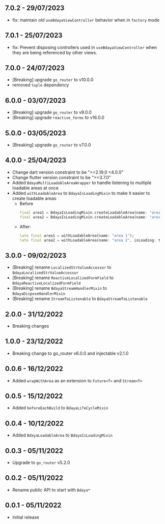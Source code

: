 ## 7.0.2 - 29/07/2023

* fix: maintain old `useBdayaViewController` behavior when in `factory` mode

## 7.0.1 - 25/07/2023

* fix: Prevent disposing controllers used in `useBdayaViewController` when they are being referenced by other views.

## 7.0.0 - 24/07/2023

* [Breaking] upgrade `go_router` to v10.0.0
* removed `tuple` dependency

## 6.0.0 - 03/07/2023

* [Breaking] upgrade `go_router` to v9.0.0
* [Breaking] upgrade `reactive_forms` to v16.0.0

## 5.0.0 - 03/05/2023

* [Breaking] upgrade `go_router` to v7.0.0

## 4.0.0 - 25/04/2023

* Change dart version constraint to be ">=2.19.0 <4.0.0"
* Change flutter version constraint to be ">=3.7.0"
* Added `BdayaMultiLoadableAreaWrapper` to handle listening to multiple loadable areas at once
* Added `withLoadableArea` to `BdayaIsLoadingMixin` to make it easier to create loadable areas
    * Before
        ```dart
        final area1 = BdayaIsLoadingMixin.createLoadableArea(name: "area 1");
        final area2 = BdayaIsLoadingMixin.createLoadableArea(name: "area 2", isLoading: true);
        ```
    * After:
        ```dart
        late final area1 = withLoadableArea(name: "area 1");
        late final area2 = withLoadableArea(name: "area 2", isLoading: true);
        ```

## 3.0.0 - 09/02/2023

* [Breaking] rename `LocalizedStrValueAccessor` to `BdayaLocalizedStrValueAccessor`
* [Breaking] rename `ReactiveLocalizedFormField` to `BdayaReactiveLocalizedFormField`
* [Breaking] rename `BdayaStreamHandlerMixin` to `BdayaDisposeHandlerMixin`
* [Breaking] rename `StreamToListenable` to `BdayaStreamToListenable`

## 2.0.0 - 31/12/2022

* Breaking changes

## 1.0.0 - 23/12/2022

* Breaking change to go_router v6.0.0 and injectable v2.1.0

## 0.0.6 - 16/12/2022

* Added `wrapWithArea` as an extension to `Future<T>` and `Stream<T>`

## 0.0.5 - 15/12/2022

* Added `beforeEachBuild` to `BdayaLifeCycleMixin`

## 0.0.4 - 10/12/2022

* Added `BdayaLoadableArea` to `BdayaIsLoadingMixin`

## 0.0.3 - 05/11/2022

* Upgrade to `go_router` v5.2.0

## 0.0.2 - 05/11/2022

* Rename public API to start with `Bdaya*`

## 0.0.1 - 05/11/2022

* Initial release
